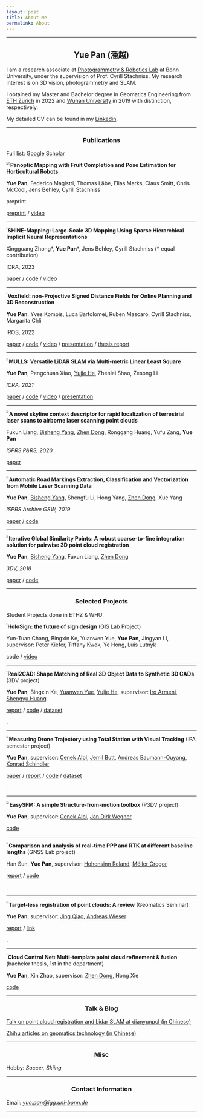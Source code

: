 ```yaml
---
layout: post
title: About Me
permalink: About
---
```



------
## <center>Yue Pan (潘越)</center>

I am a research associate at [Photogrammetry & Robotics Lab](https://www.ipb.uni-bonn.de/) at Bonn University, under the supervision of Prof. Cyrill Stachniss. My research interest is on 3D vision, photogrammetry and SLAM.

I obtained my Master and Bachelor degree in Geomatics Engineering from [ETH Zurich](https://ethz.ch/en.html) in 2022 and [Wuhan University](https://en.whu.edu.cn/) in 2019 with distinction, respectively. 

My detailed CV can be found in my [Linkedin](https://www.linkedin.com/in/yue-pan-59461b148/).

-----

### <center>Publications</center>

Full list: [Google Scholar](https://scholar.google.com/citations?hl=en&user=PUlWya8AAAAJ)


<img align="left" src="../assets/homa_teaser.png" style="zoom: 55%;"/>**Panoptic Mapping with Fruit Completion and Pose Estimation for Horticultural Robots**

**Yue Pan**, Federico Magistri, Thomas Läbe, Elias Marks, Claus Smitt, Chris McCool, Jens Behley, Cyrill Stachniss

preprint

[preprint](https://arxiv.org/pdf/2303.08923.pdf) / [video]()

---


<img align="left" src="../assets/shine_teaser.png" style="zoom: 20%;"/>**SHINE-Mapping: Large-Scale 3D Mapping Using Sparse Hierarchical Implicit Neural Representations**

Xingguang Zhong\*, **Yue Pan**\*, Jens Behley, Cyrill Stachniss (\* equal contribution)

ICRA, 2023

[paper](https://www.ipb.uni-bonn.de/wp-content/papercite-data/pdf/zhong2023icra.pdf) / [code](https://github.com/PRBonn/SHINE_mapping) / [video](https://www.youtube.com/watch?v=jRqIupJgQZE&feature=youtu.be) 

---

<img align="left" src="../assets/voxfield_teaser.png" style="zoom: 18%;"/>**Voxfield: non-Projective Signed Distance Fields for Online Planning and 3D Reconstruction**

**Yue Pan**, Yves Kompis, Luca Bartolomei, Ruben Mascaro, Cyrill Stachniss, Margarita Chli

IROS, 2022

[paper](https://www.research-collection.ethz.ch/handle/20.500.11850/560719) / [code](https://github.com/VIS4ROB-lab/voxfield) / [video](https://youtu.be/sPNzTOLqb2I) / [presentation](https://www.youtube.com/watch?v=JS_yeq-GR4A&t=30s) /  [thesis report](https://github.com/YuePanEdward/YuePanEdward.github.io/blob/master/assets/MA_thesis_report_YuePan.pdf)


---

<img align="left" src="../assets/mulls-kitti.png" style="zoom: 34%;" />**MULLS: Versatile LiDAR SLAM via Multi-metric Linear Least Square**

**Yue Pan**, Pengchuan Xiao, [Yujie He](https://yujie-he.github.io/), Zhenlei Shao, Zesong Li

*ICRA, 2021* 

[paper](https://arxiv.org/pdf/2102.03771.pdf) / [code](https://github.com/YuePanEdward/MULLS) / [video](https://www.youtube.com/watch?v=85bGD55e3-0&feature=youtu.be) / [presentation](https://www.youtube.com/watch?v=03ivl57AUEU)



------

<img align="left" src="../assets/skyline_context.png" style="zoom: 38%;" />**A novel skyline context descriptor for rapid localization of terrestrial laser scans to airborne laser scanning point clouds**

Fuxun Liang, [Bisheng Yang](http://3s.whu.edu.cn/ybs/index.htm), [Zhen Dong](http://jszy.whu.edu.cn/dongzhen/zh_CN/index.htm), Ronggang Huang, Yufu Zang, **Yue Pan**

*ISPRS P&RS, 2020*

[paper](https://www.sciencedirect.com/science/article/pii/S0924271620301155#f0015)



--------

<img align="left" src="../assets/roadmarking.png" style="zoom: 35%;" />**Automatic Road Markings Extraction, Classification and Vectorization from Mobile Laser Scanning Data**

**Yue Pan**, [Bisheng Yang](http://3s.whu.edu.cn/ybs/index.htm), Shengfu Li, Hong Yang, [Zhen Dong](http://jszy.whu.edu.cn/dongzhen/zh_CN/index.htm), Xue Yang

 *ISPRS Archive GSW, 2019*

 [paper](https://www.int-arch-photogramm-remote-sens-spatial-inf-sci.net/XLII-2-W13/1089/2019/) / [code](https://github.com/YuePanEdward/RoadMarkingExtraction)





------

<img align="left" src="../assets/gh-icp.png" style="zoom: 34%;" />**Iterative Global Similarity Points: A robust coarse-to-fine integration solution for pairwise 3D point cloud registration**

**Yue Pan**, [Bisheng Yang](http://3s.whu.edu.cn/ybs/index.htm), Fuxun Liang, [Zhen Dong](http://jszy.whu.edu.cn/dongzhen/zh_CN/index.htm)

*3DV, 2018*   

[paper](https://ieeexplore.ieee.org/abstract/document/8490968) / [code](https://github.com/YuePanEdward/GH-ICP) 



-------

### <center>Selected Projects</center>



Student Projects done in ETHZ & WHU:

<img align="left" src="../assets/holosign_show.jpg" style="zoom: 17%;"/> **HoloSign: the future of sign design** (GIS Lab Project)

 Yun-Tuan Chang, Bingxin Ke, Yuanwen Yue, **Yue Pan**, Jingyan Li,    supervisor: Peter Kiefer, Tiffany Kwok, Ye Hong, Luis Lutnyk

 code / [video](https://www.youtube.com/watch?v=IM2H0lR6HdU)


---------------------



<img align="left" src="../assets/real2cad_teaser.png" style="zoom: 17%;"/>**Real2CAD: Shape Matching of Real 3D Object Data to Synthetic 3D CADs** (3DV project)

 **Yue Pan**, Bingxin Ke, [Yuanwen Yue](https://yueyw.net/), [Yujie He](https://yujie-he.github.io/), supervisor: [Iro Armeni](https://ir0.github.io/), [Shengyu Huang](https://shengyuh.github.io/)

[report](https://github.com/Real2CAD/Real2CAD-3DV/blob/main/doc/3DV_report_Real2CAD.pdf) / [code](https://github.com/Real2CAD/Real2CAD-3DV) / [dataset]()

.



--------------


<img align="left" src="../assets/dataset.png" style="zoom: 35%;" />**Measuring Drone Trajectory using Total Station with Visual Tracking**  (IPA semester project)

**Yue Pan**, supervisor: [Cenek Albl](https://igp.ethz.ch/personen/person-detail.html?persid=253019), [Jemil Butt](https://gseg.igp.ethz.ch/people/scientific-assistance/jemil-avers-butt.html), [Andreas Baumann-Ouyang](https://igp.ethz.ch/personen/person-detail.html?persid=162081), [Konrad Schindler](https://igp.ethz.ch/personen/person-detail.html?persid=143986)

[paper]() / [report](https://ethz.ch/content/dam/ethz/special-interest/baug/igp/photogrammetry-remote-sensing-dam/documents/pdf/Student_Theses/IPA_YuePan.pdf) / [code](https://github.com/YuePanEdward/drone-tracking-toolkits) / [dataset](https://github.com/CenekAlbl/drone-tracking-datasets)

.


-------


<img align="left" src="../assets/easy_sfm.png" style="zoom: 45%;" />**EasySFM: A simple Structure-from-motion toolbox** (P3DV project)

**Yue Pan**, supervisor: [Cenek Albl](https://igp.ethz.ch/personen/person-detail.html?persid=253019), [Jan Dirk Wegner](https://igp.ethz.ch/personen/person-detail.html?persid=186562)

[code](https://github.com/YuePanEdward/EasySFM)


--------


<img align="left" src="../assets/gnss_earthquake.png" style="zoom: 33%;" />**Comparison and analysis of real-time PPP and RTK at different baseline lengths** (GNSS Lab project)

Han Sun, **Yue Pan**, supervisor: [Hohensinn Roland](https://mpg.igp.ethz.ch/group/person-detail.html?persid=205027), [Möller Gregor](https://igp.ethz.ch/personen/person-detail.html?persid=268430)

[report](https://github.com/YuePanEdward/GNSSLab/blob/master/documents/GNSSLab_report_HanSun%26YuePan.pdf) / [code](https://github.com/YuePanEdward/GNSSLab)

.

--------



<img align="left" src="../assets/reg_review.png" style="zoom: 35%;" />**Target-less registration of point clouds: A review** (Geomatics Seminar)

**Yue Pan**, supervisor: [Jing Qiao](https://igp.ethz.ch/personen/person-detail.html?persid=254880), [Andreas Wieser](https://gseg.igp.ethz.ch/people/group-head/prof-dr--andreas-wieser.html) 

[report](https://arxiv.org/abs/1912.12756) / [link](https://github.com/YuePanEdward/point-cloud-registration-review)


.


-------



<img align="left" src="../assets/posegraph.jpg" style="zoom: 21%;" />**Cloud Control Net: Multi-template point cloud refinement & fusion** (bachelor thesis, 1st in the department)

 **Yue Pan**, Xin Zhao, supervisor: [Zhen Dong](http://jszy.whu.edu.cn/dongzhen/zh_CN/index.htm), Hong Xie

 [code](https://github.com/YuePanEdward/CloudControlNet)




-----

### <center>Talk & Blog</center>



[Talk on point cloud registration and Lidar SLAM at dianyunpcl (in Chinese)](https://www.bilibili.com/video/BV1Y54y1B7si?from=search&seid=10115392623998023724)



[Zhihu articles on geomatics technology (in Chinese)](https://www.zhihu.com/column/c_1088383916930469888)



---

### <center>Misc</center>

Hobby: *Soccer, Skiing*

-----

### <center>Contact Information</center>

Email: *yue.pan@igg.uni-bonn.de*

---

